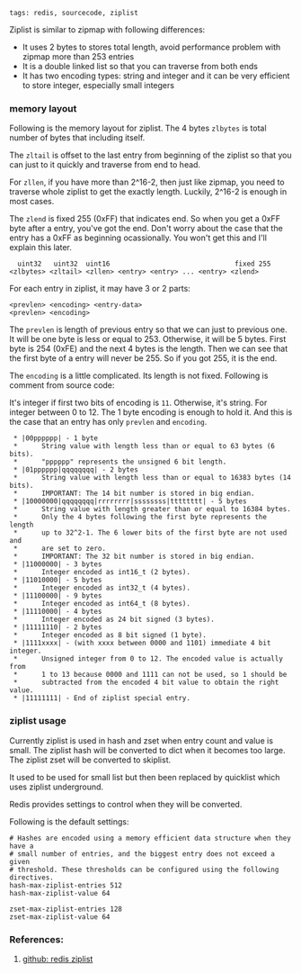 ```metadata
tags: redis, sourcecode, ziplist
```

Ziplist is similar to zipmap with following differences:

- It uses 2 bytes to stores total length, avoid performance problem with zipmap more than 253 entries
- It is a double linked list so that you can traverse from both ends
- It has two encoding types: string and integer and it can be very efficient to store integer, especially small integers

### memory layout
Following is the memory layout for ziplist. The 4 bytes `zlbytes` is total number of
 bytes that including itself.

The `zltail` is offset to the last entry from beginning of the ziplist so that you can
 just to it quickly and traverse from end to head.

For `zllen`, if you have more than 2^16-2, then just like zipmap, you need to traverse
 whole ziplist to get the exactly length. Luckily, 2^16-2 is enough in most cases.

The `zlend` is fixed 255 (0xFF) that indicates end. So when you get a 0xFF byte after
 a entry, you've got the end. Don't worry about the case that the entry has a 0xFF as
 beginning ocassionally. You won't get this and I'll explain this later.

```
  uint32   uint32  uint16                               fixed 255
<zlbytes> <zltail> <zllen> <entry> <entry> ... <entry> <zlend>
```

For each entry in ziplist, it may have 3 or 2 parts:

```
<prevlen> <encoding> <entry-data>
<prevlen> <encoding>
```

The `prevlen` is length of previous entry so that we can just to previous one. It will
 be one byte is less or equal to 253. Otherwise, it will be 5 bytes.
First byte is 254 (0xFE) and the next 4 bytes is the length. Then we can see that the
 first byte of a entry will never be 255. So if you got 255, it is the end.

The `encoding` is a little complicated. Its length is not fixed. Following is comment
 from source code:

It's integer if first two bits of encoding is `11`. Otherwise, it's string.
For integer between 0 to 12. The 1 byte encoding is enough to hold it. And this is the
 case that an entry has only `prevlen` and `encoding`.

```
 * |00pppppp| - 1 byte
 *      String value with length less than or equal to 63 bytes (6 bits).
 *      "pppppp" represents the unsigned 6 bit length.
 * |01pppppp|qqqqqqqq| - 2 bytes
 *      String value with length less than or equal to 16383 bytes (14 bits).
 *      IMPORTANT: The 14 bit number is stored in big endian.
 * |10000000|qqqqqqqq|rrrrrrrr|ssssssss|tttttttt| - 5 bytes
 *      String value with length greater than or equal to 16384 bytes.
 *      Only the 4 bytes following the first byte represents the length
 *      up to 32^2-1. The 6 lower bits of the first byte are not used and
 *      are set to zero.
 *      IMPORTANT: The 32 bit number is stored in big endian.
 * |11000000| - 3 bytes
 *      Integer encoded as int16_t (2 bytes).
 * |11010000| - 5 bytes
 *      Integer encoded as int32_t (4 bytes).
 * |11100000| - 9 bytes
 *      Integer encoded as int64_t (8 bytes).
 * |11110000| - 4 bytes
 *      Integer encoded as 24 bit signed (3 bytes).
 * |11111110| - 2 bytes
 *      Integer encoded as 8 bit signed (1 byte).
 * |1111xxxx| - (with xxxx between 0000 and 1101) immediate 4 bit integer.
 *      Unsigned integer from 0 to 12. The encoded value is actually from
 *      1 to 13 because 0000 and 1111 can not be used, so 1 should be
 *      subtracted from the encoded 4 bit value to obtain the right value.
 * |11111111| - End of ziplist special entry.
```

### ziplist usage
Currently ziplist is used in hash and zset when entry count and value is small. The
 ziplist hash will be converted to dict when it becomes too large. The ziplist zset
 will be converted to skiplist.

It used to be used for small list but then been replaced by quicklist which uses
 ziplist underground.

Redis provides settings to control when they will be converted.

Following is the default settings:

```
# Hashes are encoded using a memory efficient data structure when they have a
# small number of entries, and the biggest entry does not exceed a given
# threshold. These thresholds can be configured using the following directives.
hash-max-ziplist-entries 512
hash-max-ziplist-value 64

zset-max-ziplist-entries 128
zset-max-ziplist-value 64
```

### References:
1. [github: redis ziplist](https://github.com/antirez/redis/blob/unstable/src/ziplist.c)
